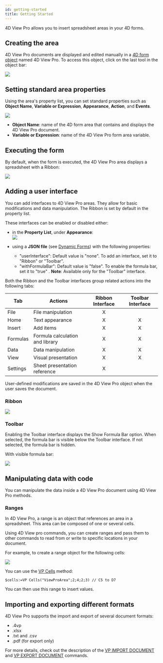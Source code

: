 ```yaml
---
id: getting-started
title: Getting Started
---
```


4D View Pro allows you to insert spreadsheet areas in your 4D forms.

## Creating the area  

4D View Pro documents are displayed and edited manually in a  [4D form object](FormObjects/formObjects_overview.md) named 4D View Pro. To access this object, click on the last tool in the object bar:

![](assets/en/ViewPro/vpArea.PNG)

## Setting standard area properties

Using the area's property list, you can set standard properties such as **Object Name**, **Variable or Expression**, **Appearance**, **Action**, and **Events**.

![](assets/en/ViewPro/vpPropertyList.PNG)

*	**Object Name**: name of the 4D form area that contains and displays the 4D View Pro document.
*	**Variable or Expression**: name of the 4D View Pro form area variable.

## Executing the form

By default, when the form is executed, the 4D View Pro area displays a spreadsheet with a Ribbon:

![](assets/en/ViewPro/vpSpreadsheet.PNG)

## Adding a user interface

You can add interfaces to 4D View Pro areas. They allow for basic modifications and data manipulation. The Ribbon is set by default in the property list. 

These interfaces can be enabled or disabled either:

*	in the **Property List**, under **Appearance**:  
	![](assets/en/ViewPro/vpUserInterface.PNG)
	
*	using a **JSON file** (see  [Dynamic Forms](https://doc.4d.com/4Dv19/4D/19/Dynamic-Forms.300-5416668.en.html)) with the following properties:
	*	"userInterface": Default value is "none". To add an interface, set it to "Ribbon" or "Toolbar".
	*	"withFormulaBar": Default value is "false". To enable the formula bar, set it to "true" . **Note**: Available only for the "Toolbar" interface. 

Both the Ribbon and the Toolbar interfaces group related actions into the following tabs: 	

|Tab| 	Actions	|Ribbon Interface|	Toolbar Interface|
|---|---|:---:|:---:|
|File|File manipulation|X| |	 
|Home|Text appearance|X|X|
|Insert|Add items| X| X|
|Formulas|Formula calculation and library|	 X|X|
|Data|Data manipulation|X| X|
|View|Visual presentation| X| X|
|Settings|Sheet presentation reference|X| |	 


User-defined modifications are saved in the 4D View Pro object when the user saves the document.

### Ribbon

![](assets/en/ViewPro/vpRibbon.PNG)

### Toolbar

Enabling the Toolbar interface displays the Show Formula Bar option. When selected, the formula bar is visible below the Toolbar interface. If not selected, the formula bar is hidden.

With visible formula bar:

![](assets/en/ViewPro/vpToolbar.PNG)

## Manipulating data with code

You can manipulate the data inside a 4D View Pro document using 4D View Pro methods. 

### Ranges 

In 4D View Pro, a range is an object that references an area in a spreadsheet. This area can be composed of one or several cells. 

Using 4D View pro commands, you can create ranges and pass them to other commands to read from or write to specific locations in your document.

For example, to create a range object for the following cells:

![](assets/en/ViewPro/vp-cells.png)

You can use the [VP Cells](component-method-list.md#vp-cells) method:

```4d 
$cells:=VP Cells("ViewProArea";2;4;2;3) // C5 to D7
```

You can then use this range to insert values.

## Importing and exporting different formats 

4D View Pro supports the import and export of several document formats:
* .4vp
* .xlsx
* .txt and .csv
* .pdf (for export only)

For more details, check out the description of the [VP IMPORT DOCUMENT](component-method-list.md#vp-import-document) and [VP EXPORT DOCUMENT](component-method-list.md#vp-export-document) commands.